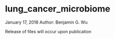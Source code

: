 # lung_cancer_microbiome
January 17, 2018
Author: Benjamin G. Wu

Release of files will occur upon publication